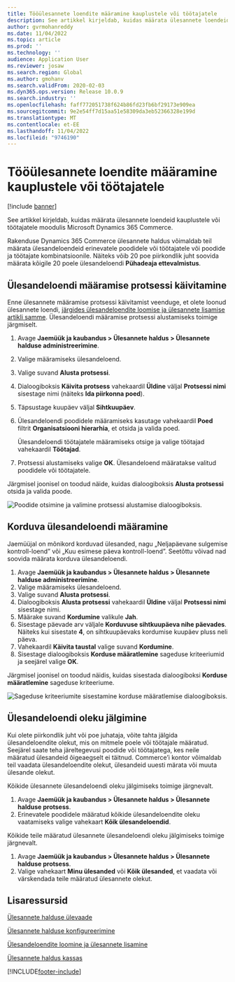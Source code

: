 ```yaml
---
title: Tööülesannete loendite määramine kauplustele või töötajatele
description: See artikkel kirjeldab, kuidas määrata ülesannete loendeid kauplustele või töötajatele moodulis Microsoft Dynamics 365 Commerce.
author: gvrmohanreddy
ms.date: 11/04/2022
ms.topic: article
ms.prod: ''
ms.technology: ''
audience: Application User
ms.reviewer: josaw
ms.search.region: Global
ms.author: gmohanv
ms.search.validFrom: 2020-02-03
ms.dyn365.ops.version: Release 10.0.9
ms.search.industry: ''
ms.openlocfilehash: faff772051738f624b86fd23fb6bf29173e909ea
ms.sourcegitcommit: 9e2e54ff7d15aa51e58309da3eb52366328e199d
ms.translationtype: MT
ms.contentlocale: et-EE
ms.lasthandoff: 11/04/2022
ms.locfileid: "9746190"
---
```

# <a name="assign-task-lists-to-stores-or-employees"></a>Tööülesannete loendite määramine kauplustele või töötajatele

[!include [banner](includes/banner.md)]

See artikkel kirjeldab, kuidas määrata ülesannete loendeid kauplustele või töötajatele moodulis Microsoft Dynamics 365 Commerce.

Rakenduse Dynamics 365 Commerce ülesannete haldus võimaldab teil määrata ülesandeloendeid erinevatele poodidele või töötajatele või poodide ja töötajate kombinatsioonile. Näiteks võib 20 poe piirkondlik juht soovida määrata kõigile 20 poele ülesandeloendi **Pühadeaja ettevalmistus**.

## <a name="start-the-task-list-assignment-process"></a>Ülesandeloendi määramise protsessi käivitamine

Enne ülesannete määramise protsessi käivitamist veenduge, et olete loonud ülesannete loendi, [järgides ülesandeloendite loomise ja ülesannete lisamise artikli samme](task-mgmt-create-lists.md). Ülesandeloendi määramise protsessi alustamiseks toimige järgmiselt.

1. Avage **Jaemüük ja kaubandus \> Ülesannete haldus \> Ülesannete halduse administreerimine**.
1. Valige määramiseks ülesandeloend.
1. Valige suvand **Alusta protsessi**.
1. Dialoogiboksis **Käivita protsess** vahekaardil **Üldine** väljal **Protsessi nimi** sisestage nimi (näiteks **Ida piirkonna poed**).
1. Täpsustage kuupäev väljal **Sihtkuupäev**.
1. Ülesandeloendi poodidele määramiseks kasutage vahekaardil **Poed** filtrit **Organisatsiooni hierarhia**, et otsida ja valida poed.

    Ülesandeloendi töötajatele määramiseks otsige ja valige töötajad vahekaardil **Töötajad**.

1. Protsessi alustamiseks valige **OK**. Ülesandeloend määratakse valitud poodidele või töötajatele.

Järgmisel joonisel on toodud näide, kuidas dialoogiboksis **Alusta protsessi** otsida ja valida poode.

![Poodide otsimine ja valimine protsessi alustamise dialoogiboksis.](media/HQ-Assign-Tasks-Lists.png)

## <a name="assign-task-lists-on-a-recurring-basis"></a>Korduva ülesandeloendi määramine

Jaemüüjal on mõnikord korduvad ülesanded, nagu „Neljapäevane sulgemise kontroll-loend” või „Kuu esimese päeva kontroll-loend”. Seetõttu võivad nad soovida määrata korduva ülesandeloendi.

1. Avage **Jaemüük ja kaubandus \> Ülesannete haldus \> Ülesannete halduse administreerimine**.
1. Valige määramiseks ülesandeloend.
1. Valige suvand **Alusta protsessi**.
1. Dialoogiboksis **Alusta protsessi** vahekaardil **Üldine** väljal **Protsessi nimi** sisestage nimi.
1. Määrake suvand **Kordumine** valikule **Jah**.
1. Sisestage päevade arv väljale **Korduvuse sihtkuupäeva nihe päevades**. Näiteks kui sisestate **4**, on sihtkuupäevaks kordumise kuupäev pluss neli päeva.
1. Vahekaardil **Käivita taustal** valige suvand **Kordumine**.
1. Sisestage dialoogiboksis **Korduse määratlemine** sageduse kriteeriumid ja seejärel valige **OK**.

Järgmisel joonisel on toodud näidis, kuidas sisestada dialoogiboksi **Korduse määratlemine** sageduse kriteeriume.

![Sageduse kriteeriumite sisestamine korduse määratlemise dialoogiboksis.](media/HQ-Assign-Tasks-Lists-Recurrently.png)

## <a name="track-task-list-status"></a>Ülesandeloendi oleku jälgimine

Kui olete piirkondlik juht või poe juhataja, võite tahta jälgida ülesandeloendite olekut, mis on mitmele poele või töötajale määratud. Seejärel saate teha järeltegevusi poodide või töötajatega, kes neile määratud ülesandeid õigeaegselt ei täitnud. Commerce’i kontor võimaldab teil vaadata ülesandeloendite olekut, ülesandeid uuesti märata või muuta ülesande olekut.

Kõikide ülesannete ülesandeloendi oleku jälgimiseks toimige järgnevalt.

1. Avage **Jaemüük ja kaubandus \> Ülesannete haldus \> Ülesannete halduse protsess**.
1. Erinevatele poodidele määratud kõikide ülesandeloendite oleku vaatamiseks valige vahekaart **Kõik ülesandeloendid**.

Kõikide teile määratud ülesannete ülesandeloendi oleku jälgimiseks toimige järgnevalt.

1. Avage **Jaemüük ja kaubandus \> Ülesannete haldus \> Ülesannete halduse protsess**.
1. Valige vahekaart **Minu ülesanded** või **Kõik ülesanded**, et vaadata või värskendada teile määratud ülesannete olekut.

## <a name="additional-resources"></a>Lisaressursid

[Ülesannete halduse ülevaade](task-mgmt-overview.md)

[Ülesannete halduse konfigureerimine](task-mgmt-configure.md)

[Ülesandeloendite loomine ja ülesannete lisamine](task-mgmt-create-lists.md)

[Ülesannete haldus kassas](task-mgmt-POS.md)


[!INCLUDE[footer-include](../includes/footer-banner.md)]
